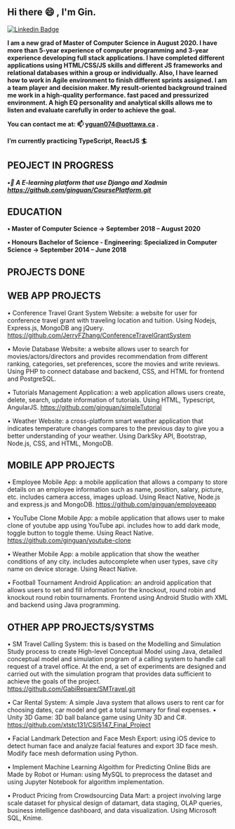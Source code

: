 ## Hi there 😄 , I'm Gin. ##

<!--
**ginguan/ginguan** is a ✨ _special_ ✨ repository because its `README.md` (this file) appears on your GitHub profile.

Here are some ideas to get you started:

- 🔭 I’m currently working on ...
- 🌱 I’m currently learning ...
- 👯 I’m looking to collaborate on ...
- 🤔 I’m looking for help with ...
- 💬 Ask me about ...
- 📫 How to reach me: ...
- 😄 Pronouns: ...
- ⚡ Fun fact: ...
-->
[![Linkedin Badge](https://img.shields.io/badge/-YingjinGuan-blue?style=flat&logo=Linkedin&logoColor=white)](https://www.linkedin.com/in/yingjin-guan-a3bb51157)


**I am a new grad of Master of Computer Science in August 2020. I have more than 5-year experience
of computer programming and 3-year experience developing full stack applications. I have completed different applications using HTML/CSS/JS skills and different JS frameworks and relational databases within a group or individually. Also, I have learned how to work in Agile environment to finish different sprints assigned. 
I am a team player and decision maker. My result-oriented background trained me work in a high-quality performance. fast paced and pressurized environment. A high EQ personality and analytical skills allows me to listen and evaluate carefully in order to achieve the goal.**

**You can contact me at: 📫 yguan074@uottawa.ca .**

**I’m currently practicing TypeScript, ReactJS :surfer:**

## PEOJECT IN PROGRESS ##

***•🌱 A E-learning platform that use Django and Xadmin https://github.com/ginguan/CoursePlatform.git***


## EDUCATION ##

**•	Master of Computer Science ->                                                               September 2018 – August 2020**

**•	Honours Bachelor of Science - Engineering: Specialized in Computer Science -> September 2014 – June 2018**

## PROJECTS DONE ##

## WEB APP PROJECTS ##

•	Conference Travel Grant System Website: a website for user for conference travel grant with traveling location and tuition. Using Nodejs, Express.js, MongoDB ang jQuery. https://github.com/JerryFZhang/ConferenceTravelGrantSystem

•	Movie Database Website: a website allows user to search for movies/actors/directors and provides recommendation from different ranking, categories, set preferences, score the movies and write reviews. Using PHP to connect database and backend, CSS, and HTML for frontend and PostgreSQL.

•	Tutorials Management Application: a web application allows users create, delete, search, update information of tutorials. Using HTML, Typescript, AngularJS. https://github.com/ginguan/simpleTutorial

•	Weather Website: a cross-platform smart weather application that indicates temperature changes compares to the previous day to give you a better understanding of your weather. Using DarkSky API, Bootstrap, Node.js, CSS, and HTML, MongoDB. 

## MOBILE APP PROJECTS ## 

•	Employee Mobile App: a mobile application that allows a company to store details on an employee information such as name, position, salary, picture, etc. includes camera access, images upload. Using React Native, Node.js and express.js and MongoDB. https://github.com/ginguan/employeeapp

•	YouTube Clone Mobile App: a mobile application that allows user to make clone of youtube app using YouTube api. includes how to add dark mode, toggle button to toggle theme. Using React Native. https://github.com/ginguan/youtube-clone 

•	Weather Mobile App: a mobile application that show the weather conditions of any city. includes autocomplete when user types, save city name on device storage. Using React Native.

•	Football Tournament Android Application: an android application that allows users to set and fill information for the knockout, round robin and knockout round robin tournaments. Frontend using Android Studio with XML and backend using Java programming.

## OTHER APP PROJECTS/SYSTMS ## 
•	SM Travel Calling System: this is based on the Modelling and Simulation Study process to create High-level Conceptual Model using Java, detailed conceptual model and simulation program of a calling system to handle call request of a travel office. At the end, a set of experiments are designed and carried out with the simulation program that provides data sufficient to achieve the goals of the project. https://github.com/GabiRepare/SMTravel.git

•	Car Rental System: A simple Java system that allows users to rent car for choosing dates, car model and get a total summary for final expenses. 
•	Unity 3D Game: 3D ball balance game using Unity 3D and C#.   
https://github.com/xtstc131/CSI5147_Final_Project

•	Facial Landmark Detection and Face Mesh Export: using iOS device to detect human face and analyze facial features and export 3D face mesh. Modify face mesh deformation using Python.

•	 Implement Machine Learning Algoithm for Predicting Online Bids are Made by Robot or Human: using MySQL to preprocess the dataset and using Jupyter Notebook for algorithm implementation. 

•	Product Pricing from Crowdsourcing Data Mart: a project involving large scale dataset for physical design of datamart, data staging, OLAP queries, business intelligence dashboard, and data visualization. Using Microsoft SQL, Knime. 

